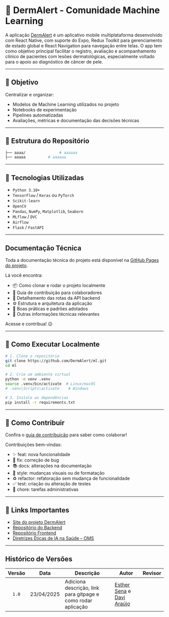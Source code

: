
# 🤖 DermAlert - Comunidade Machine Learning

A aplicação  [DermAlert](https://github.com/DermAlert/dermalert.github.io) é um aplicativo mobile multiplataforma desenvolvido com React Native, com suporte do Expo, Redux Toolkit para gerenciamento de estado global e React Navigation para navegação entre telas. O app tem como objetivo principal facilitar o registro, avaliação e acompanhamento clínico de pacientes com lesões dermatológicas, especialmente voltado para o apoio ao diagnóstico de câncer de pele.

---

## 📌 Objetivo

Centralizar e organizar:
- Modelos de Machine Learning utilizados no projeto
- Notebooks de experimentação
- Pipelines automatizadas
- Avaliações, métricas e documentação das decisões técnicas

---

## 📁 Estrutura do Repositório

```bash
├── aaaa/               # aaaaaa
├── aaaaa          # aaaaaa

```

---

## 🚀 Tecnologias Utilizadas

- `Python 3.10+`
- `TensorFlow` / `Keras` ou `PyTorch`
- `Scikit-learn`
- `OpenCV`
- `Pandas`, `NumPy`, `Matplotlib`, `Seaborn`
- `MLflow` / `DVC`
- `Airflow`
- `Flask` / `FastAPI`

---
## Documentação Técnica

Toda a documentação técnica do projeto está disponível na [GitHub Pages do projeto](https://www.dermalert.ai/land/dist/index.html).  

Lá você encontra:

- 📦 Como clonar e rodar o projeto localmente  
- 🚀 Guia de contribuição para colaboradores  
- 📡 Detalhamento das rotas da API backend  
- ⚙️ Estrutura e arquitetura da aplicação  
- 🧪 Boas práticas e padrões adotados  
- 📖 Outras informações técnicas relevantes

Acesse e contribua! 😉

----

## 🧪 Como Executar Localmente

```bash
# 1. Clone o repositório
git clone https://github.com/DermAlert/ml.git
cd ml

# 2. Crie um ambiente virtual
python -m venv .venv
source .venv/bin/activate  # Linux/macOS
# .venv\Scripts\activate    # Windows

# 3. Instale as dependências
pip install -r requirements.txt
```

---

## 🤝 Como Contribuir

Confira o [guia de contribuição](https://www.dermalert.ai/guia-de-contribuicao/) para saber como colaborar!

Contribuições bem-vindas:

- :sparkles: feat: nova funcionalidade
- :bug: fix: correção de bug
- :books: docs: alterações na documentação
- :art: style: mudanças visuais ou de formatação
- :recycle: refactor: refatoração sem mudança de funcionalidade
- :white_check_mark: test: criação ou alteração de testes
- :wrench: chore: tarefas administrativas

  
---


## 📎 Links Importantes

- [Site do projeto DermAlert](https://www.dermalert.ai/land/dist/index.html)
- [Repositório do Backend](https://github.com/DermAlert/dermalert-backend)
- [Repositório Frontend](https://github.com/DermAlert/dermalert-frontend)
- [Diretrizes Éticas de IA na Saúde – OMS](https://www.who.int/publications/i/item/9789240029200)

---


## Histórico de Versões

| Versão | Data | Descrição | Autor | Revisor |
| :----: | ---- | --------- | ----- | ------- |
| `1.0`  |23/04/2025| Adiciona descrição, link para gitpage e como rodar aplicação | [Esther Sena](https://github.com/esmsena) e [Davi Araújo](https://github.com/dcasseb) |   |
